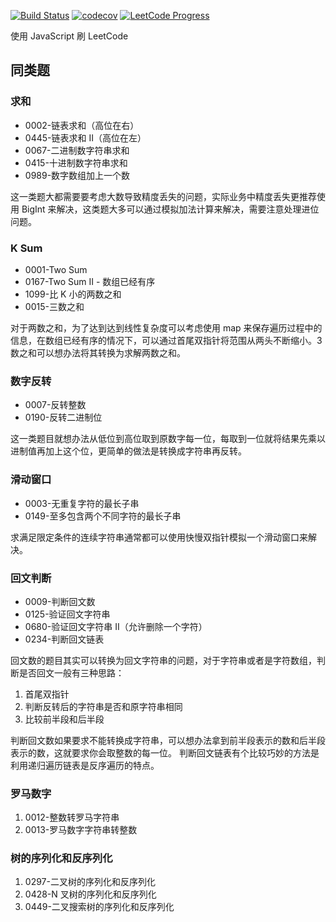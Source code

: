 [![Build Status](https://img.shields.io/travis/tjx666/leetcode-javascript/master?logo=Travis-CI)](https://travis-ci.org/tjx666/leetcode-javascript) [![codecov](https://codecov.io/gh/tjx666/leetcode-javascript/branch/master/graph/badge.svg)](https://codecov.io/gh/tjx666/leetcode-javascript) [![LeetCode Progress](https://img.shields.io/badge/LeetCode-299%20%2F%201726-brightgreen?logo=LeetCode)](https://leetcode-cn.com/u/yutengjing/)

使用 JavaScript 刷 LeetCode

## 同类题

### 求和

- 0002-链表求和（高位在右）
- 0445-链表求和 II（高位在左）
- 0067-二进制数字符串求和
- 0415-十进制数字符串求和
- 0989-数字数组加上一个数

这一类题大都需要要考虑大数导致精度丢失的问题，实际业务中精度丢失更推荐使用 BigInt 来解决，这类题大多可以通过模拟加法计算来解决，需要注意处理进位问题。

### K Sum

- 0001-Two Sum
- 0167-Two Sum II - 数组已经有序
- 1099-比 K 小的两数之和
- 0015-三数之和

对于两数之和，为了达到达到线性复杂度可以考虑使用 map 来保存遍历过程中的信息，在数组已经有序的情况下，可以通过首尾双指针将范围从两头不断缩小。3 数之和可以想办法将其转换为求解两数之和。

### 数字反转

- 0007-反转整数
- 0190-反转二进制位

这一类题目就想办法从低位到高位取到原数字每一位，每取到一位就将结果先乘以进制值再加上这个位，更简单的做法是转换成字符串再反转。

### 滑动窗口

- 0003-无重复字符的最长子串
- 0149-至多包含两个不同字符的最长子串

求满足限定条件的连续字符串通常都可以使用快慢双指针模拟一个滑动窗口来解决。

### 回文判断

- 0009-判断回文数
- 0125-验证回文字符串
- 0680-验证回文字符串 II（允许删除一个字符）
- 0234-判断回文链表

回文数的题目其实可以转换为回文字符串的问题，对于字符串或者是字符数组，判断是否回文一般有三种思路：

1. 首尾双指针
2. 判断反转后的字符串是否和原字符串相同
3. 比较前半段和后半段

判断回文数如果要求不能转换成字符串，可以想办法拿到前半段表示的数和后半段表示的数，这就要求你会取整数的每一位。
判断回文链表有个比较巧妙的方法是利用递归遍历链表是反序遍历的特点。

### 罗马数字

1. 0012-整数转罗马字符串
2. 0013-罗马数字字符串转整数

### 树的序列化和反序列化

1. 0297-二叉树的序列化和反序列化
2. 0428-N 叉树的序列化和反序列化
3. 0449-二叉搜索树的序列化和反序列化
